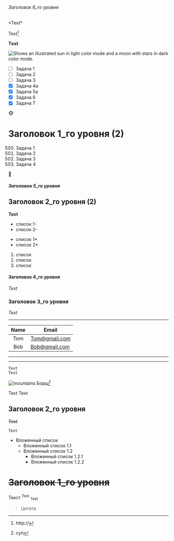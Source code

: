 ###### Заголовок 6_го уровня

\*Text*

Text[^1]
[^1]:http://

__Тext__
 <picture>
  <source media="(prefers-color-scheme: dark)" srcset="https://user-images.githubusercontent.com/25423296/163456776-7f95b81a-f1ed-45f7-b7ab-8fa810d529fa.png">
  
  <source media="(prefers-color-scheme: light)" srcset="https://user-images.githubusercontent.com/25423296/163456779-a8556205-d0a5-45e2-ac17-42d089e3c3f8.png">
  <img alt="Shows an illustrated sun in light color mode and a moon with stars in dark color mode." src="https://user-images.githubusercontent.com/25423296/163456779-a8556205-d0a5-45e2-ac17-42d089e3c3f8.png">
</picture>

<!-- ![Shows an illustrated sun in light color mode and a moon with stars in dark color mode.](https://user-images.githubusercontent.com/25423296/163456779-a8556205-d0a5-45e2-ac17-42d089e3c3f8.png#gh-light-mode-only)
![Shows an illustrated sun in light color mode and a moon with stars in dark color mode.](https://user-images.githubusercontent.com/25423296/163456776-7f95b81a-f1ed-45f7-b7ab-8fa810d529fa.png#gh-dark-mode-only) -->
- [ ] Задача 1
- [ ] Задача 2
- [ ] Задача 3
- [x] Задача 4a
- [X] Задача 5a
- [X] Задача 6
- [X] Задача 7

🐵

Заголовок 1_го уровня (2)
========================

500. Задача 1
501. Задача 2
502. Задача 3
503. Задача 4

🐤

##### Заголовок 5_го уровня
Заголовок 2_го уровня (2)
------------------------
**Text**

<picture>
  <source media="(prefers-color-scheme:dark)" srcset="">
  <source media="(prefers-color-scheme:light)" srcset="">
  </picture>
  
  - список 1-
  - список 2-
  
  * список 1*
  * список 2*
  
  1. список 
  2. список
  3. список
  

#### Заголовок 4_го уровня

*Text*

<!-- [Text](https//:google.com)

![ ](https//:google.com) -->

### Заголовок 3_го уровня

_Text_

*******************
Name | Email
:---:|-----------------
Tom  |Tom@gmail.com
Bob  |     Bob@gmail.com

-------------------

___________________

```
Text
Text
```
![mountains](mountan.png "Пейзаж с горами")
Борщ[^you]
[^you]: суп

Text
Text
## Заголовок 2_го уровня

~~Text~~

`Text`

  + Вложенный список
    - Вложенный список 1.1
    - Вложенный список 1.2
      * Вложенный список 1.2.1
      * Вложенный список 1.2.2

<!-- [Text][^1]
[^1]:https://gogle.com -->
# ~~Заголовок 1_го уровня~~

Текст
<sup>Text</sup>
<sub>Text</sub>
>Цитата
